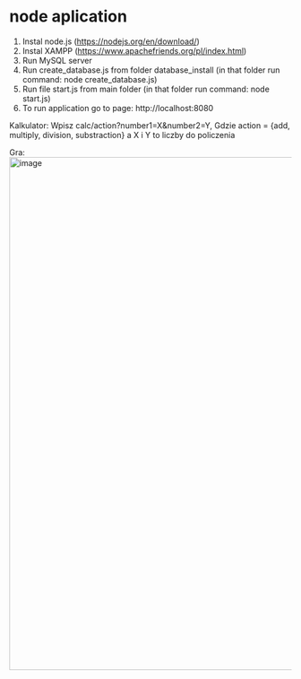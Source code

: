 # node aplication


1. Instal node.js (https://nodejs.org/en/download/)
2. Instal XAMPP (https://www.apachefriends.org/pl/index.html)
3. Run MySQL server
4. Run create_database.js from folder database_install (in that folder run command: node create_database.js)
2. Run file start.js from main folder (in that folder run command: node start.js)
3. To run application go to page: http://localhost:8080

Kalkulator: 
Wpisz calc/action?number1=X&number2=Y, Gdzie action = {add, multiply, division, substraction} a X i Y to liczby do policzenia

Gra:
<img width="915" alt="image" src="https://user-images.githubusercontent.com/47826375/155597531-ee4a5164-3d5a-4c0b-a3f9-cb9e2128ece6.png">
